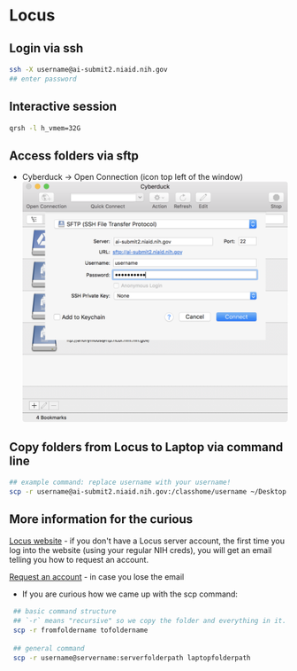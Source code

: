 # Locus

## Login via ssh

```bash
ssh -X username@ai-submit2.niaid.nih.gov
## enter password
```



## Interactive session

```bash
qrsh -l h_vmem=32G
```



## Access folders via sftp

- Cyberduck -> Open Connection (icon top left of the window)
![](assets/img/cyberduck.png)





## Copy folders from Locus to Laptop via command line

```bash
## example command: replace username with your username!
scp -r username@ai-submit2.niaid.nih.gov:/classhome/username ~/Desktop
```



## More information for the curious

[Locus website](https://locus.niaid.nih.gov) - if you don't have a Locus server account, the first time you log into the website (using your regular NIH creds), you will get an email telling you how to request an account.

[Request an account](https://locus.niaid.nih.gov/userportal/documentation.php#Getting-Started/Request-an-Account) - in case you lose the email

- If you are curious how we came up with the scp command:
```bash
 ## basic command structure
 ## `-r` means "recursive" so we copy the folder and everything in it.
 scp -r fromfoldername tofoldername

 ## general command
 scp -r username@servername:serverfolderpath laptopfolderpath
```

